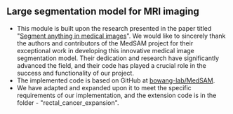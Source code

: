 ## Large segmentation model for MRI imaging
- This module is built upon the research presented in the paper titled "[Segment anything in medical images](https://www.nature.com/articles/s41467-024-44824-z)". We would like to sincerely thank the authors and contributors of the MedSAM project for their exceptional work in developing this innovative medical image segmentation model. Their dedication and research have significantly advanced the field, and their code has played a crucial role in the success and functionality of our project.
- The implemented code is based on GitHub at [bowang-lab/MedSAM](https://github.com/bowang-lab/MedSAM).
- We have adapted and expanded upon it to meet the specific requirements of our implementation, and the extension code is in the folder - "rectal_cancer_expansion". 
